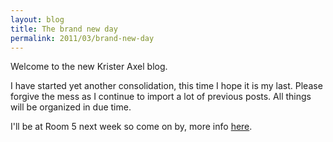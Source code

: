 ```yaml
---
layout: blog
title: The brand new day
permalink: 2011/03/brand-new-day
---
```


Welcome to the new Krister Axel blog.

I have started yet another consolidation, this time I hope it is my last. Please forgive the mess as I continue to import a lot of previous posts. All things will be organized in due time.

I'll be at Room 5 next week so come on by, more info <a href="https://www.facebook.com/event.php?eid=185307418159411">here</a>.
